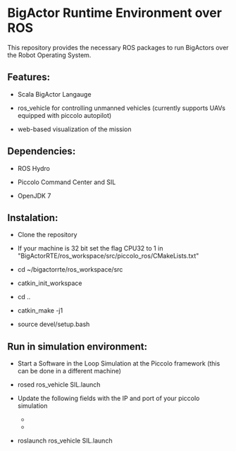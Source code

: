 # BigActor Runtime Environment over ROS

This repository provides the necessary ROS packages to run BigActors over 
the Robot Operating System. 

## Features: 

* Scala BigActor Langauge 

* ros_vehicle for controlling unmanned vehicles (currently supports UAVs equipped with piccolo autopilot)

* web-based visualization of the mission

## Dependencies:

* ROS Hydro

* Piccolo Command Center and SIL

* OpenJDK 7

## Instalation:

* Clone the repository

* If your machine is 32 bit set the flag CPU32 to 1 in "BigActorRTE/ros_workspace/src/piccolo_ros/CMakeLists.txt"

* cd ~/bigactorrte/ros_workspace/src

* catkin_init_workspace

* cd ..

* catkin_make -j1

* source devel/setup.bash

## Run in simulation environment:

* Start a Software in the Loop Simulation at the Piccolo framework (this can be done in a different machine)

* rosed ros_vehicle SIL.launch

* Update the following fields with the IP and port of your piccolo simulation

    * <param name="host" type="str" value="IP_PICCOLO_SIMULATION" />

    * <param name="port" type="str" value="PORT_PICCOLO_SIMULATION (default 2001)" />

* roslaunch ros_vehicle SIL.launch